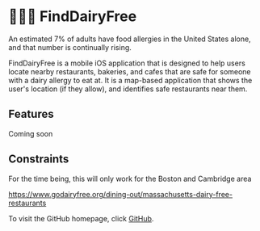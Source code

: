 # 🐄🙅‍♂️ FindDairyFree

An estimated 7% of adults have food allergies in the United States alone, and that number is continually rising. 

FindDairyFree is a mobile iOS application that is designed to help users locate nearby
restaurants, bakeries, and cafes that are safe for someone with a dairy allergy to eat at.
It is a map-based application that shows the user's location (if they allow), and 
identifies safe restaurants near them.

## Features
Coming soon

## Constraints 
For the time being, this will only work for the Boston and Cambridge area

https://www.godairyfree.org/dining-out/massachusetts-dairy-free-restaurants

To visit the GitHub homepage, click [GitHub](https://github.com).
